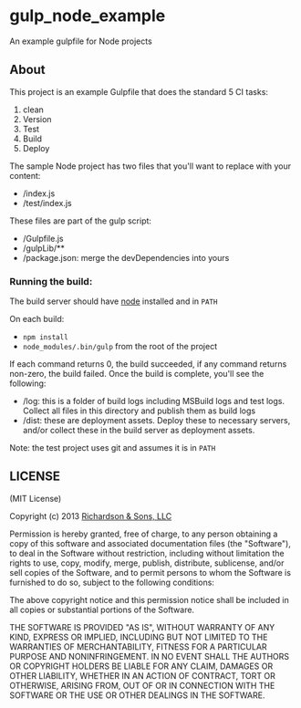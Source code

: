 gulp_node_example
=================

An example gulpfile for Node projects


About
-----

This project is an example Gulpfile that does the standard 5 CI tasks:
1. clean
2. Version
3. Test
4. Build
5. Deploy

The sample Node project has two files that you'll want to replace with your content:

- /index.js
- /test/index.js

These files are part of the gulp script:

- /Gulpfile.js
- /gulpLib/**
- /package.json: merge the devDependencies into yours

### Running the build:

The build server should have [node](http://nodejs.org) installed and in `PATH`

On each build:

- `npm install`
- `node_modules/.bin/gulp` from the root of the project

If each command returns 0, the build succeeded, if any command returns non-zero, the build failed.
Once the build is complete, you'll see the following:

- /log: this is a folder of build logs including MSBuild logs and test logs.
  Collect all files in this directory and publish them as build logs
- /dist: these are deployment assets. Deploy these to necessary servers, and/or collect these in
  the build server as deployment assets.

Note: the test project uses git and assumes it is in `PATH`

LICENSE
-------

(MIT License)

Copyright (c) 2013 [Richardson & Sons, LLC](http://richardsonandsons.com/)

Permission is hereby granted, free of charge, to any person obtaining
a copy of this software and associated documentation files (the
"Software"), to deal in the Software without restriction, including
without limitation the rights to use, copy, modify, merge, publish,
distribute, sublicense, and/or sell copies of the Software, and to
permit persons to whom the Software is furnished to do so, subject to
the following conditions:

The above copyright notice and this permission notice shall be
included in all copies or substantial portions of the Software.

THE SOFTWARE IS PROVIDED "AS IS", WITHOUT WARRANTY OF ANY KIND,
EXPRESS OR IMPLIED, INCLUDING BUT NOT LIMITED TO THE WARRANTIES OF
MERCHANTABILITY, FITNESS FOR A PARTICULAR PURPOSE AND
NONINFRINGEMENT. IN NO EVENT SHALL THE AUTHORS OR COPYRIGHT HOLDERS BE
LIABLE FOR ANY CLAIM, DAMAGES OR OTHER LIABILITY, WHETHER IN AN ACTION
OF CONTRACT, TORT OR OTHERWISE, ARISING FROM, OUT OF OR IN CONNECTION
WITH THE SOFTWARE OR THE USE OR OTHER DEALINGS IN THE SOFTWARE.
